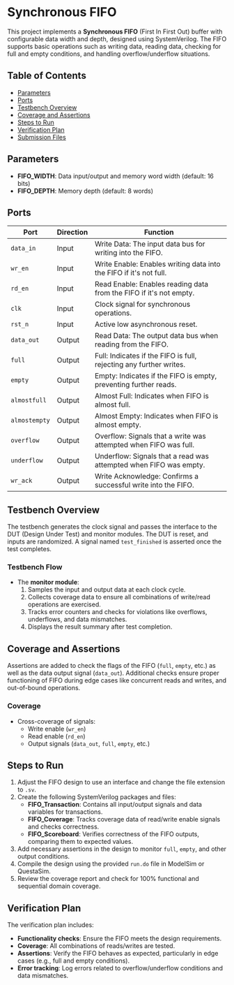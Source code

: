 # Synchronous FIFO

This project implements a **Synchronous FIFO** (First In First Out) buffer with configurable data width and depth, designed using SystemVerilog. The FIFO supports basic operations such as writing data, reading data, checking for full and empty conditions, and handling overflow/underflow situations.

## Table of Contents

- [Parameters](#parameters)
- [Ports](#ports)
- [Testbench Overview](#testbench-overview)
- [Coverage and Assertions](#coverage-and-assertions)
- [Steps to Run](#steps-to-run)
- [Verification Plan](#verification-plan)
- [Submission Files](#submission-files)

## Parameters

- **FIFO_WIDTH**: Data input/output and memory word width (default: 16 bits)
- **FIFO_DEPTH**: Memory depth (default: 8 words)

## Ports

| Port      | Direction | Function                                                                 |
|-----------|-----------|--------------------------------------------------------------------------|
| `data_in` | Input      | Write Data: The input data bus for writing into the FIFO.                |
| `wr_en`   | Input      | Write Enable: Enables writing data into the FIFO if it's not full.       |
| `rd_en`   | Input      | Read Enable: Enables reading data from the FIFO if it's not empty.       |
| `clk`     | Input      | Clock signal for synchronous operations.                                |
| `rst_n`   | Input      | Active low asynchronous reset.                                          |
| `data_out`| Output     | Read Data: The output data bus when reading from the FIFO.               |
| `full`    | Output     | Full: Indicates if the FIFO is full, rejecting any further writes.       |
| `empty`   | Output     | Empty: Indicates if the FIFO is empty, preventing further reads.         |
| `almostfull` | Output  | Almost Full: Indicates when FIFO is almost full.                         |
| `almostempty` | Output | Almost Empty: Indicates when FIFO is almost empty.                       |
| `overflow`| Output     | Overflow: Signals that a write was attempted when FIFO was full.         |
| `underflow`| Output    | Underflow: Signals that a read was attempted when FIFO was empty.        |
| `wr_ack`  | Output     | Write Acknowledge: Confirms a successful write into the FIFO.            |

## Testbench Overview

The testbench generates the clock signal and passes the interface to the DUT (Design Under Test) and monitor modules. The DUT is reset, and inputs are randomized. A signal named `test_finished` is asserted once the test completes.

### Testbench Flow

- The **monitor module**:
  1. Samples the input and output data at each clock cycle.
  2. Collects coverage data to ensure all combinations of write/read operations are exercised.
  3. Tracks error counters and checks for violations like overflows, underflows, and data mismatches.
  4. Displays the result summary after test completion.

## Coverage and Assertions

Assertions are added to check the flags of the FIFO (`full`, `empty`, etc.) as well as the data output signal (`data_out`). Additional checks ensure proper functioning of FIFO during edge cases like concurrent reads and writes, and out-of-bound operations.

### Coverage

- Cross-coverage of signals:
  - Write enable (`wr_en`)
  - Read enable (`rd_en`)
  - Output signals (`data_out`, `full`, `empty`, etc.)

## Steps to Run

1. Adjust the FIFO design to use an interface and change the file extension to `.sv`.
2. Create the following SystemVerilog packages and files:
   - **FIFO_Transaction**: Contains all input/output signals and data variables for transactions.
   - **FIFO_Coverage**: Tracks coverage data of read/write enable signals and checks correctness.
   - **FIFO_Scoreboard**: Verifies correctness of the FIFO outputs, comparing them to expected values.
3. Add necessary assertions in the design to monitor `full`, `empty`, and other output conditions.
4. Compile the design using the provided `run.do` file in ModelSim or QuestaSim.
5. Review the coverage report and check for 100% functional and sequential domain coverage.

## Verification Plan

The verification plan includes:
- **Functionality checks**: Ensure the FIFO meets the design requirements.
- **Coverage**: All combinations of reads/writes are tested.
- **Assertions**: Verify the FIFO behaves as expected, particularly in edge cases (e.g., full and empty conditions).
- **Error tracking**: Log errors related to overflow/underflow conditions and data mismatches.

